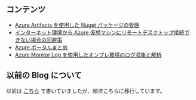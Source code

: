## コンテンツ

- [Azure Artifacts を使用した Nuget パッケージの管理](./package-management-with-azure-artifacts)
- [インターネット環境から Azure 仮想マシンにリモートデスクトップ接続できない場合の回避策](./using-azure-vm-over-internet)
- [Azure ポータルまとめ](./azure-portals)
- [Azure Monitor Log を使用したオンプレ環境のログ収集と解析](./log-analysis-on-premise)

## 以前の Blog について

以前は [こちら](https://blogs.msdn.microsoft.com/ainaba-csa/) で書いていましたが、順次こちらに移行しています。

